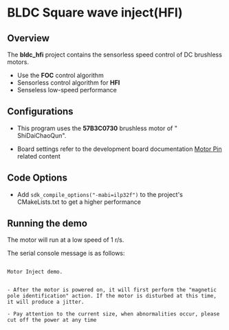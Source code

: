 # BLDC Square wave inject(HFI)

## Overview

The **bldc_hfi** project contains the sensorless speed control of DC brushless motors.
- Use the **FOC** control algorithm
- Sensorless control algorithm for **HFI**
- Senseless low-speed performance

## Configurations

- This program uses the **57B3C0730** brushless motor of " ShiDaiChaoQun".

- Board settings refer to the development board documentation [Motor Pin](lab_board_motor_ctrl_pin) related content

## Code Options

- Add `sdk_compile_options("-mabi=ilp32f")` to the project's CMakeLists.txt to get a higher performance

## Running the demo

The motor will run at a low speed of 1 r/s. 

The serial console message is as follows:

```console

Motor Inject demo.

```

```{warning}

- After the motor is powered on, it will first perform the "magnetic pole identification" action. If the motor is disturbed at this time, it will produce a jitter.

- Pay attention to the current size, when abnormalities occur, please cut off the power at any time

```
